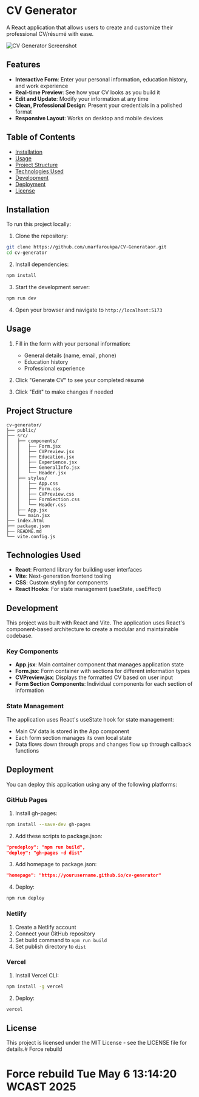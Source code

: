 # CV Generator

A React application that allows users to create and customize their professional CV/résumé with ease.

![CV Generator Screenshot](https://via.placeholder.com/800x450)

## Features

- **Interactive Form**: Enter your personal information, education history, and work experience
- **Real-time Preview**: See how your CV looks as you build it
- **Edit and Update**: Modify your information at any time
- **Clean, Professional Design**: Present your credentials in a polished format
- **Responsive Layout**: Works on desktop and mobile devices

## Table of Contents

- [Installation](#installation)
- [Usage](#usage)
- [Project Structure](#project-structure)
- [Technologies Used](#technologies-used)
- [Development](#development)
- [Deployment](#deployment)
- [License](#license)

## Installation

To run this project locally:

1. Clone the repository:
```bash
git clone https://github.com/umarfaroukpa/CV-Generataor.git
cd cv-generator
```

2. Install dependencies:
```bash
npm install
```

3. Start the development server:
```bash
npm run dev
```

4. Open your browser and navigate to `http://localhost:5173`

## Usage

1. Fill in the form with your personal information:
   - General details (name, email, phone)
   - Education history
   - Professional experience

2. Click "Generate CV" to see your completed résumé

3. Click "Edit" to make changes if needed

## Project Structure

```
cv-generator/
├── public/
├── src/
│   ├── components/
│   │   ├── Form.jsx
│   │   ├── CVPreview.jsx
│   │   ├── Education.jsx
│   │   ├── Experience.jsx
│   │   ├── GeneralInfo.jsx
│   │   └── Header.jsx
│   ├── styles/
│   │   ├── App.css
│   │   ├── Form.css
│   │   ├── CVPreview.css
│   │   ├── FormSection.css
│   │   └── Header.css
│   ├── App.jsx
│   └── main.jsx
├── index.html
├── package.json
├── README.md
└── vite.config.js
```

## Technologies Used

- **React**: Frontend library for building user interfaces
- **Vite**: Next-generation frontend tooling
- **CSS**: Custom styling for components
- **React Hooks**: For state management (useState, useEffect)

## Development

This project was built with React and Vite. The application uses React's component-based architecture to create a modular and maintainable codebase.

### Key Components

- **App.jsx**: Main container component that manages application state
- **Form.jsx**: Form container with sections for different information types
- **CVPreview.jsx**: Displays the formatted CV based on user input
- **Form Section Components**: Individual components for each section of information

### State Management

The application uses React's useState hook for state management:
- Main CV data is stored in the App component
- Each form section manages its own local state
- Data flows down through props and changes flow up through callback functions

## Deployment

You can deploy this application using any of the following platforms:

### GitHub Pages

1. Install gh-pages:
```bash
npm install --save-dev gh-pages
```

2. Add these scripts to package.json:
```json
"predeploy": "npm run build",
"deploy": "gh-pages -d dist"
```

3. Add homepage to package.json:
```json
"homepage": "https://yourusername.github.io/cv-generator"
```

4. Deploy:
```bash
npm run deploy
```

### Netlify

1. Create a Netlify account
2. Connect your GitHub repository
3. Set build command to `npm run build`
4. Set publish directory to `dist`

### Vercel

1. Install Vercel CLI:
```bash
npm install -g vercel
```

2. Deploy:
```bash
vercel
```

## License

This project is licensed under the MIT License - see the LICENSE file for details.# Force rebuild
# Force rebuild Tue May  6 13:14:20 WCAST 2025
